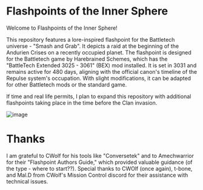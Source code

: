 # Flashpoints of the Inner Sphere

Welcome to Flashpoints of the Inner Sphere!

This repository features a lore-inspired flashpoint for the Battletech universe - "Smash and Grab". 
It depicts a raid at the beginning of the Andurien Crises on a recently occupied planet. The flashpoint is designed for the Battletech game by 
Harebrained Schemes, which has the "BattleTech Extended 3025 - 3061" (BEX) mod installed. 
It is set in 3031 and remains active for 480 days, aligning with the official canon's timeline of the Repulse system's occupation. 
With slight modifications, it can be adapted for other Battletech mods or the standard game.

If time and real life permits, I plan to expand this repository with additional flashpoints taking place in the time before the Clan invasion.

![image](https://github.com/Warenwolf/Flashpoints-of-the-Inner-Sphere/assets/136007621/42dc2aef-bca1-41f5-80f0-0f5afca405ad)


# Thanks
I am grateful to CWolf for his tools like "Conversetek" and to Amechwarrior for their "Flashpoint Authors Guide," which provided valuable guidance (of the type - where to start??). 
Special thanks to CWOlf (once again), t-bone, and Mal.D from CWolf's Mission Control discord for their assistance with technical issues.


